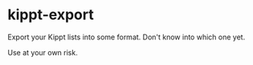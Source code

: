# kippt-export

Export your Kippt lists into some format. Don't know into which one yet.

Use at your own risk.
